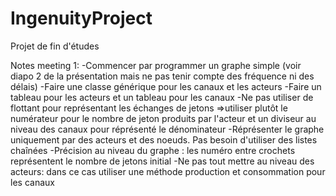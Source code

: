 # IngenuityProject
Projet de fin d'études

Notes meeting 1:
-Commencer par programmer un graphe simple (voir diapo 2 de la présentation mais ne pas tenir compte des fréquence ni des délais)
-Faire une classe générique pour les canaux et les acteurs
-Faire un tableau pour les acteurs et un tableau pour les canaux
-Ne pas utiliser de flottant pour représentant les échanges de jetons
  =>utiliser plutôt le numérateur pour le nombre de jeton produits par l'acteur et un diviseur au niveau des canaux pour réprésenté le dénominateur
-Réprésenter le graphe uniquement par des acteurs et des noeuds. Pas besoin d'utiliser des listes chaînées
-Précision au niveau du graphe : les numéro entre crochets représentent le nombre de jetons initial
-Ne pas tout mettre au niveau des acteurs: dans ce cas utiliser une méthode production et consommation pour les canaux
